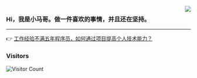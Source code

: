 <img align="right" src="https://user-images.githubusercontent.com/77398366/178625017-54c2711e-8d54-4a5e-a225-a5e22c01a9de.jpeg" />

### Hi，我是小马哥。做一件喜欢的事情，并且还在坚持。

---

👉 [工作经验不满五年程序员，如何通过项目提高个人技术能力？](https://sourl.cn/2sHTB2)

### Visitors

![Visitor Count](https://profile-counter.glitch.me/acmenlt/count.svg)
